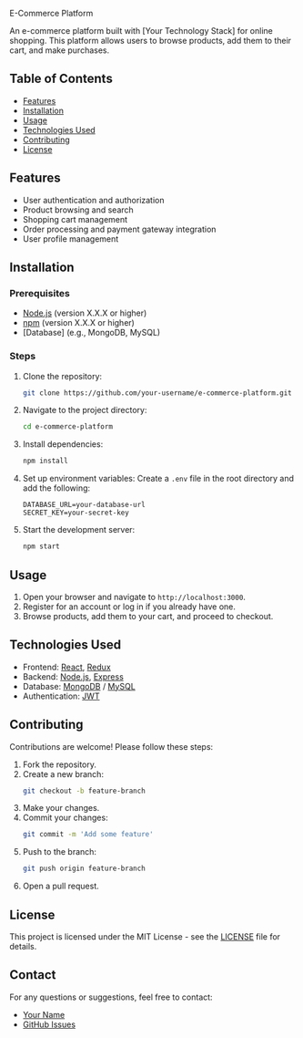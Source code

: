  E-Commerce Platform

An e-commerce platform built with [Your Technology Stack] for online shopping. This platform allows users to browse products, add them to their cart, and make purchases.

## Table of Contents
- [Features](#features)
- [Installation](#installation)
- [Usage](#usage)
- [Technologies Used](#technologies-used)
- [Contributing](#contributing)
- [License](#license)

## Features
- User authentication and authorization
- Product browsing and search
- Shopping cart management
- Order processing and payment gateway integration
- User profile management

## Installation

### Prerequisites
- [Node.js](https://nodejs.org/) (version X.X.X or higher)
- [npm](https://www.npmjs.com/) (version X.X.X or higher)
- [Database] (e.g., MongoDB, MySQL)

### Steps
1. Clone the repository:
    ```sh
    git clone https://github.com/your-username/e-commerce-platform.git
    ```
2. Navigate to the project directory:
    ```sh
    cd e-commerce-platform
    ```
3. Install dependencies:
    ```sh
    npm install
    ```
4. Set up environment variables:
    Create a `.env` file in the root directory and add the following:
    ```env
    DATABASE_URL=your-database-url
    SECRET_KEY=your-secret-key
    ```

5. Start the development server:
    ```sh
    npm start
    ```

## Usage
1. Open your browser and navigate to `http://localhost:3000`.
2. Register for an account or log in if you already have one.
3. Browse products, add them to your cart, and proceed to checkout.

## Technologies Used
- Frontend: [React](https://reactjs.org/), [Redux](https://redux.js.org/)
- Backend: [Node.js](https://nodejs.org/), [Express](https://expressjs.com/)
- Database: [MongoDB](https://www.mongodb.com/) / [MySQL](https://www.mysql.com/)
- Authentication: [JWT](https://jwt.io/)

## Contributing
Contributions are welcome! Please follow these steps:
1. Fork the repository.
2. Create a new branch:
    ```sh
    git checkout -b feature-branch
    ```
3. Make your changes.
4. Commit your changes:
    ```sh
    git commit -m 'Add some feature'
    ```
5. Push to the branch:
    ```sh
    git push origin feature-branch
    ```
6. Open a pull request.

## License
This project is licensed under the MIT License - see the [LICENSE](LICENSE) file for details.

## Contact
For any questions or suggestions, feel free to contact:
- [Your Name](mailto:your-email@example.com)
- [GitHub Issues](https://github.com/your-username/e-commerce-platform/issues)

